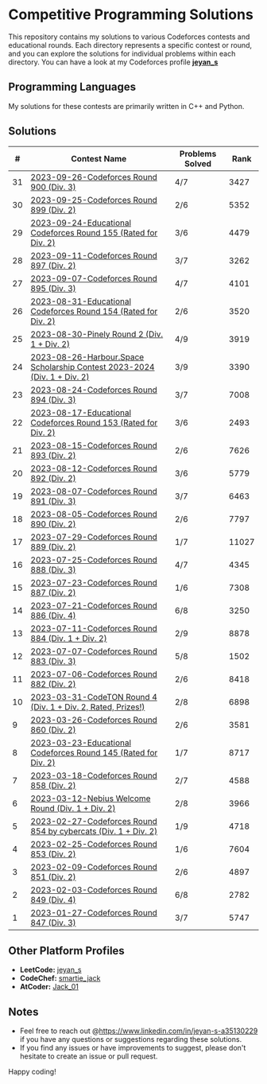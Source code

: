 # Competitive Programming Solutions

This repository contains my solutions to various Codeforces contests and educational rounds. Each directory represents a specific contest or round, and you can explore the solutions for individual problems within each directory. You can have a look at my Codeforces profile **[jeyan_s](https://codeforces.com/profile/jeyan_s)**

## Programming Languages

My solutions for these contests are primarily written in C++ and Python.

## Solutions

| #  | Contest Name                                           | Problems Solved | Rank  |
| -- | ------------------------------------------------------ | --------------- | ----- |
| 31 | [2023-09-26-Codeforces Round 900 (Div. 3)](./2023-09-26-Codeforces%20Round%20900%20(Div.%203)/) | 4/7             | 3427  |
| 30 | [2023-09-25-Codeforces Round 899 (Div. 2)](./2023-09-25-Codeforces%20Round%20899%20(Div.%202)/) | 2/6             | 5352  |
| 29 | [2023-09-24-Educational Codeforces Round 155 (Rated for Div. 2)](./2023-09-24-Educational%20Codeforces%20Round%20155%20(Rated%20for%20Div.%202)) | 3/6             | 4479  |
| 28 | [2023-09-11-Codeforces Round 897 (Div. 2)](./2023-09-11-Codeforces%20Round%20897%20(Div.%202)/) | 3/7             | 3262  |
| 27 | [2023-09-07-Codeforces Round 895 (Div. 3)](./2023-09-07-Codeforces%20Round%20895%20(Div.%203)/) | 4/7             | 4101  |
| 26 | [2023-08-31-Educational Codeforces Round 154 (Rated for Div. 2)](./2023-08-31-Educational%20Codeforces%20Round%20154%20(Rated%20for%20Div.%202)/) | 2/6             | 3520  |
| 25 | [2023-08-30-Pinely Round 2 (Div. 1 + Div. 2)](./2023-08-30-Pinely%20Round%202%20(Div.%201%20%2B%20Div.%202)/)                 | 4/9             | 3919   |
| 24 | [2023-08-26-Harbour.Space Scholarship Contest 2023-2024 (Div. 1 + Div. 2)](./2023-08-26-Harbour.Space%20Scholarship%20Contest%202023-2024%20(Div.%201%20%2B%20Div.%202)/) | 3/9             | 3390  |
| 23 | [2023-08-24-Codeforces Round 894 (Div. 3)](./2023-08-24-Codeforces%20Round%20894%20(Div.%203)/)                         | 3/7             | 7008  |
| 22 | [2023-08-17-Educational Codeforces Round 153 (Rated for Div. 2)](./2023-08-17-Educational%20Codeforces%20Round%20153%20(Rated%20for%20Div.%202)/) | 3/6             | 2493  |
| 21 | [2023-08-15-Codeforces Round 893 (Div. 2)](./2023-08-15-Codeforces%20Round%20893%20(Div.%202)/)                          | 2/6             | 7626  |
| 20 | [2023-08-12-Codeforces Round 892 (Div. 2)](./2023-08-12-Codeforces%20Round%20892%20(Div.%202)/)                         | 3/6             | 5779  |
| 19 | [2023-08-07-Codeforces Round 891 (Div. 3)](./2023-08-07-Codeforces%20Round%20891%20(Div.%203)/)                         | 3/7             | 6463  |
| 18 | [2023-08-05-Codeforces Round 890 (Div. 2)](./2023-08-05-Codeforces%20Round%20890%20(Div.%202)/)                         | 2/6             | 7797  |
| 17 | [2023-07-29-Codeforces Round 889 (Div. 2)](./2023-07-29-Codeforces%20Round%20889%20(Div.%202)/)                         | 1/7             | 11027 |
| 16 | [2023-07-25-Codeforces Round 888 (Div. 3)](./2023-07-25-Codeforces%20Round%20888%20(Div.%203)/)                         | 4/7             | 4345  |
| 15 | [2023-07-23-Codeforces Round 887 (Div. 2)](./2023-07-23-Codeforces%20Round%20887%20(Div.%202)/)                         | 1/6             | 7308  |
| 14 | [2023-07-21-Codeforces Round 886 (Div. 4)](./2023-07-21-Codeforces%20Round%20886%20(Div.%204)/)                         | 6/8             | 3250  |
| 13 | [2023-07-11-Codeforces Round 884 (Div. 1 + Div. 2)](./2023-07-11-Codeforces%20Round%20884%20(Div.%201%20%2B%20Div.%202)/) | 2/9             | 8878  |
| 12 | [2023-07-07-Codeforces Round 883 (Div. 3)](./2023-07-07-Codeforces%20Round%20883%20(Div.%203)/)                         | 5/8             | 1502  |
| 11 | [2023-07-06-Codeforces Round 882 (Div. 2)](./2023-07-06-Codeforces%20Round%20882%20(Div.%202)/)                         | 2/6             | 8418  |
| 10 | [2023-03-31-CodeTON Round 4 (Div. 1 + Div. 2, Rated, Prizes!)](./2023-03-31-CodeTON%20Round%204%20(Div.%201%20%2B%20Div.%202,%20Rated,%20Prizes!)/) | 2/8             | 6898  |
| 9  | [2023-03-26-Codeforces Round 860 (Div. 2)](./2023-03-26-Codeforces%20Round%20860%20(Div.%202)/)                         | 2/6             | 3581  |
| 8  | [2023-03-23-Educational Codeforces Round 145 (Rated for Div. 2)](./2023-03-23-Educational%20Codeforces%20Round%20145%20(Rated%20for%20Div.%202)/) | 1/7             | 8717  |
| 7  | [2023-03-18-Codeforces Round 858 (Div. 2)](./2023-03-18-Codeforces%20Round%20858%20(Div.%202)/)                         | 2/7             | 4588  |
| 6  | [2023-03-12-Nebius Welcome Round (Div. 1 + Div. 2)](./2023-03-12-Nebius%20Welcome%20Round%20(Div.%201%20%2B%20Div.%202)/) | 2/8             | 3966  |
| 5  | [2023-02-27-Codeforces Round 854 by cybercats (Div. 1 + Div. 2)](./2023-02-27-Codeforces%20Round%20854%20by%20cybercats%20(Div.%201%20%2B%20Div.%202)/) | 1/9             | 4718  |
| 4  | [2023-02-25-Codeforces Round 853 (Div. 2)](./2023-02-25-Codeforces%20Round%20853%20(Div.%202)/)                         | 1/6             | 7604  |
| 3  | [2023-02-09-Codeforces Round 851 (Div. 2)](./2023-02-09-Codeforces%20Round%20851%20(Div.%202)/)                         | 2/6             | 4897  |
| 2  | [2023-02-03-Codeforces Round 849 (Div. 4)](./2023-02-03-Codeforces%20Round%20849%20(Div.%204)/)                         | 6/8             | 2782  |
| 1  | [2023-01-27-Codeforces Round 847 (Div. 3)](./2023-01-27-Codeforces%20Round%20847%20(Div.%203)/)                         | 3/7             | 5747  |

## Other Platform Profiles

- **LeetCode:** [jeyan_s](https://leetcode.com/jeyan_s)
- **CodeChef:** [smartie_jack](https://codechef.com/users/smartie_jack)
- **AtCoder:** [Jack_01](http://atcoder.jp/users/Jack_01)


## Notes

- Feel free to reach out @https://www.linkedin.com/in/jeyan-s-a35130229 if you have any questions or suggestions regarding these solutions.
- If you find any issues or have improvements to suggest, please don't hesitate to create an issue or pull request.

Happy coding!
